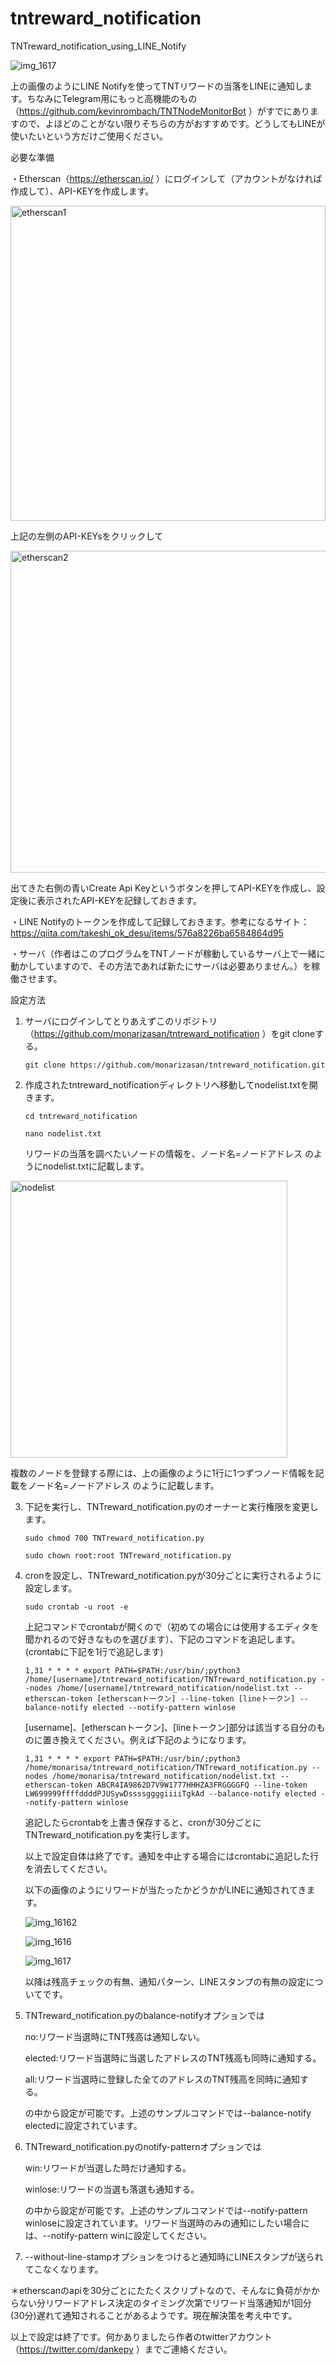 # tntreward_notification
TNTreward_notification_using_LINE_Notify

![img_1617](https://user-images.githubusercontent.com/32188449/33521399-653bf124-d814-11e7-97d4-342e1174c26c.jpg)

上の画像のようにLINE Notifyを使ってTNTリワードの当落をLINEに通知します。ちなみにTelegram用にもっと高機能のもの（https://github.com/kevinrombach/TNTNodeMonitorBot ）がすでにありますので、よほどのことがない限りそちらの方がおすすめです。どうしてもLINEが使いたいという方だけご使用ください。

必要な準備

・Etherscan（https://etherscan.io/ ）にログインして（アカウントがなければ作成して）、API-KEYを作成します。

<img width="504" alt="etherscan1" src="https://user-images.githubusercontent.com/32188449/33521257-94a713a2-d810-11e7-9209-80c296906e60.png">

   上記の左側のAPI-KEYsをクリックして

<img width="515" alt="etherscan2" src="https://user-images.githubusercontent.com/32188449/33521265-bab08ccc-d810-11e7-9716-53775d864587.png">

   出てきた右側の青いCreate Api Keyというボタンを押してAPI-KEYを作成し、設定後に表示されたAPI-KEYを記録しておきます。

・LINE Notifyのトークンを作成して記録しておきます。参考になるサイト：https://qiita.com/takeshi_ok_desu/items/576a8226ba6584864d95

・サーバ（作者はこのプログラムをTNTノードが稼動しているサーバ上で一緒に動かしていますので、その方法であれば新たにサーバは必要ありません。）を稼働させます。

設定方法

1. サーバにログインしてとりあえずこのリポジトリ（https://github.com/monarizasan/tntreward_notification ）をgit cloneする。

    `git clone https://github.com/monarizasan/tntreward_notification.git`
    
2. 作成されたtntreward_notificationディレクトリへ移動してnodelist.txtを開きます。

    `cd tntreward_notification`
    
    `nano nodelist.txt`
    
   リワードの当落を調べたいノードの情報を、ノード名=ノードアドレス のようにnodelist.txtに記載します。
   
<img width="443" alt="nodelist" src="https://user-images.githubusercontent.com/32188449/33521285-700fef40-d811-11e7-8dd6-5b555383d50f.png">
   
   複数のノードを登録する際には、上の画像のように1行に1つずつノード情報を記載をノード名=ノードアドレス のように記載します。

3. 下記を実行し、TNTreward_notification.pyのオーナーと実行権限を変更します。

    `sudo chmod 700 TNTreward_notification.py`
    
    `sudo chown root:root TNTreward_notification.py`
    
4. cronを設定し、TNTreward_notification.pyが30分ごとに実行されるように設定します。

    `sudo crontab -u root -e`
    
   上記コマンドでcrontabが開くので（初めての場合には使用するエディタを聞かれるので好きなものを選びます）、下記のコマンドを追記します。(crontabに下記を1行で追記します)
   
    `1,31 * * * * export PATH=$PATH:/usr/bin/;python3 /home/[username]/tntreward_notification/TNTreward_notification.py --nodes /home/[username]/tntreward_notification/nodelist.txt --etherscan-token [etherscanトークン] --line-token [lineトークン] --balance-notify elected --notify-pattern winlose`
    
   [username]、[etherscanトークン]、[lineトークン]部分は該当する自分のものに置き換えてください。例えば下記のようになります。
   
   `1,31 * * * * export PATH=$PATH:/usr/bin/;python3 /home/monarisa/tntreward_notification/TNTreward_notification.py --nodes /home/monarisa/tntreward_notification/nodelist.txt --etherscan-token ABCR4IA9862D7V9W1777HHHZA3FRGGGGFQ --line-token LW699999ffffddddPJUSywDssssggggiiiiTgkAd --balance-notify elected --notify-pattern winlose`
   
   追記したらcrontabを上書き保存すると、cronが30分ごとにTNTreward_notification.pyを実行します。
   
   以上で設定自体は終了です。通知を中止する場合にはcrontabに追記した行を消去してください。
   
   以下の画像のようにリワードが当たったかどうかがLINEに通知されてきます。
   
   ![img_16162](https://user-images.githubusercontent.com/32188449/33521392-3c84c5f8-d814-11e7-9524-6f71e1e9b388.jpg)
   
   ![img_1616](https://user-images.githubusercontent.com/32188449/33521395-5fbc8934-d814-11e7-8be8-fead1553dcf8.jpg)

   ![img_1617](https://user-images.githubusercontent.com/32188449/33521399-653bf124-d814-11e7-97d4-342e1174c26c.jpg)

   以降は残高チェックの有無、通知パターン、LINEスタンプの有無の設定についてです。
   
5. TNTreward_notification.pyのbalance-notifyオプションでは

    no:リワード当選時にTNT残高は通知しない。
   
    elected:リワード当選時に当選したアドレスのTNT残高も同時に通知する。
   
    all:リワード当選時に登録した全てのアドレスのTNT残高を同時に通知する。
   
   の中から設定が可能です。上述のサンプルコマンドでは--balance-notify electedに設定されています。
   
6. TNTreward_notification.pyのnotify-patternオプションでは

    win:リワードが当選した時だけ通知する。
    
    winlose:リワードの当選も落選も通知する。
    
   の中から設定が可能です。上述のサンプルコマンドでは--notify-pattern winloseに設定されています。リワード当選時のみの通知にしたい場合には、--notify-pattern winに設定してください。
   
9. --without-line-stampオプションをつけると通知時にLINEスタンプが送られてこなくなります。

＊etherscanのapiを30分ごとにたたくスクリプトなので、そんなに負荷がかからない分リワードアドレス決定のタイミング次第でリワード当落通知が1回分(30分)遅れて通知されることがあるようです。現在解決策を考え中です。
   
以上で設定は終了です。何かありましたら作者のtwitterアカウント（https://twitter.com/dankepy ）までご連絡ください。
